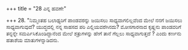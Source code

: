 +++
title = "28 ಎನ್ನ ಹವಣೇ"

+++
28.  "ನಿಮ್ಮಂತಹ ಬಲಾಢ್ಯರಿಗೆ ಪಾಂಡವರನ್ನು ಜಯಿಸಲು ಸಾಧ್ಯವಾಗಲಿಲ್ಲವೆಂದ ಮೇಲೆ ನನಗೆ ಜಯಿಸಲು ಸಾಧ್ಯವಾಗುವುದೆ? ಯುದ್ಧದಲ್ಲಿ ನನ್ನ ಸಾಹಸದ ಪರಿ ಎಲ್ಲಿಯವರೆಗಿನದು?  ಮೋಸಗಾರನಾದ ಕೃಷ್ಣನು ಪಾಂಡವರಿಗೆ ತನ್ನನ್ನೇ ಸಮರ್ಪಿಸಿಕೊಂಡಿದ್ದಾನೆಂದ ಮೇಲೆ ಶತ್ರುಗಳನ್ನು ಹೇಗೆ ತಾನೆ ಗೆಲ್ಲಲು ಸಾಧ್ಯವಾಗುತ್ತದೆ ? ಎಂದು ಕರ್ಣನು ಹತಾಶೆಯ ಮಾತುಗಳನ್ನಾಡಿದನು.